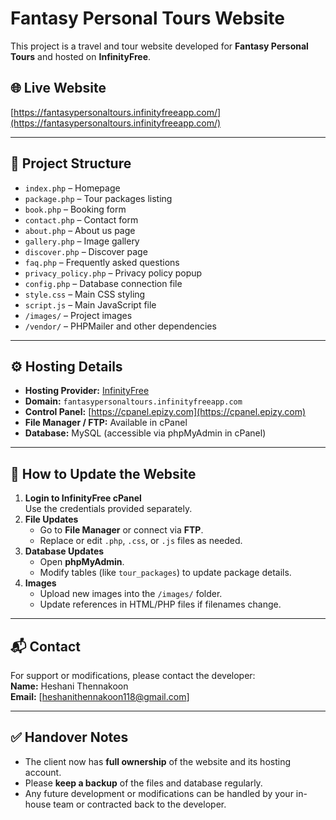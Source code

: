 # Fantasy Personal Tours Website

This project is a travel and tour website developed for **Fantasy Personal Tours** and hosted on **InfinityFree**.

## 🌐 Live Website
[https://fantasypersonaltours.infinityfreeapp.com/](https://fantasypersonaltours.infinityfreeapp.com/)

---

## 📁 Project Structure
- `index.php` – Homepage  
- `package.php` – Tour packages listing  
- `book.php` – Booking form  
- `contact.php` – Contact form  
- `about.php` – About us page  
- `gallery.php` – Image gallery  
- `discover.php` – Discover page  
- `faq.php` – Frequently asked questions  
- `privacy_policy.php` – Privacy policy popup  
- `config.php` – Database connection file  
- `style.css` – Main CSS styling  
- `script.js` – Main JavaScript file  
- `/images/` – Project images  
- `/vendor/` – PHPMailer and other dependencies  

---

## ⚙️ Hosting Details
- **Hosting Provider:** [InfinityFree](https://www.infinityfree.net/)  
- **Domain:** `fantasypersonaltours.infinityfreeapp.com`  
- **Control Panel:** [https://cpanel.epizy.com](https://cpanel.epizy.com)  
- **File Manager / FTP:** Available in cPanel  
- **Database:** MySQL (accessible via phpMyAdmin in cPanel)  

---

## 🔧 How to Update the Website
1. **Login to InfinityFree cPanel**  
   Use the credentials provided separately.  
2. **File Updates**  
   - Go to **File Manager** or connect via **FTP**.  
   - Replace or edit `.php`, `.css`, or `.js` files as needed.  
3. **Database Updates**  
   - Open **phpMyAdmin**.  
   - Modify tables (like `tour_packages`) to update package details.  
4. **Images**  
   - Upload new images into the `/images/` folder.  
   - Update references in HTML/PHP files if filenames change.  

---

## 📬 Contact
For support or modifications, please contact the developer:  
**Name:** Heshani Thennakoon  
**Email:** [heshanithennakoon118@gmail.com]

---

## ✅ Handover Notes
- The client now has **full ownership** of the website and its hosting account.  
- Please **keep a backup** of the files and database regularly.  
- Any future development or modifications can be handled by your in-house team or contracted back to the developer.  
